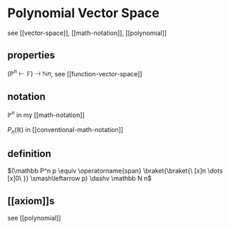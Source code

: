 # Polynomial Vector Space

see [[vector-space]], [[math-notation]], [[polynomial]]

## properties

$(\mathbb P^n \vdash \mathbb F) \dashv \mathbb N n$, see [[function-vector-space]]

## notation

$\mathbb P^n$ in my [[math-notation]]

$P_n(\mathbb R)$ in [[conventional-math-notation]]

## definition

$(\mathbb P^n p \equiv \operatorname{span} \braket{\braket{\ [x]n \dots [x]0\ }} \smash\leftarrow p) \dashv \mathbb N n$

## [[axiom]]s

see [[polynomial]]
